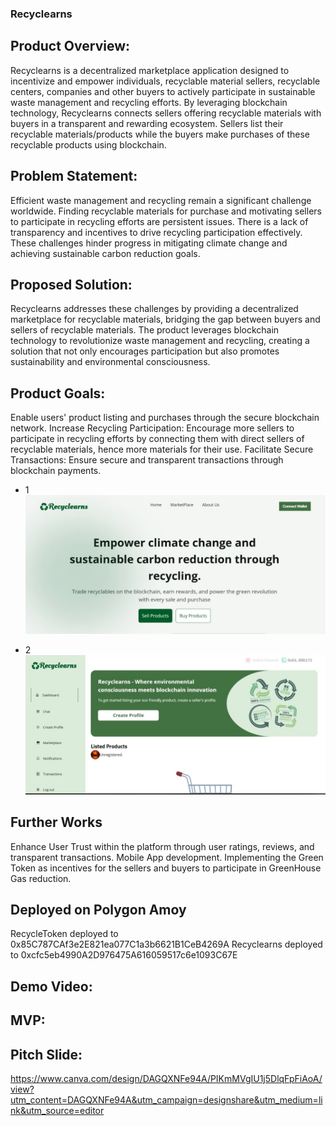 ### Recyclearns


## Product Overview: 
Recyclearns is a decentralized marketplace application designed to incentivize and empower individuals, recyclable material sellers, recyclable centers, companies and other buyers to actively participate in sustainable waste management and recycling efforts. By leveraging blockchain technology, Recyclearns connects sellers offering recyclable materials with buyers in a transparent and rewarding ecosystem. Sellers list their recyclable materials/products while the buyers make purchases of these recyclable products using blockchain.

## Problem Statement:
Efficient waste management and recycling remain a significant challenge worldwide. Finding recyclable materials for purchase and motivating sellers to participate in recycling efforts are persistent issues. There is a lack of transparency and incentives to drive recycling participation effectively. These challenges hinder progress in mitigating climate change and achieving sustainable carbon reduction goals.

## Proposed Solution:
Recyclearns addresses these challenges by providing a decentralized marketplace for recyclable materials, bridging the gap between buyers and sellers of recyclable materials. The product leverages blockchain technology to revolutionize waste management and recycling, creating a solution that not only encourages participation but also promotes sustainability and environmental consciousness.

## Product Goals:
Enable users' product listing and purchases through the secure blockchain network.
Increase Recycling Participation: Encourage more sellers to participate in recycling efforts by connecting them with direct sellers of recyclable materials, hence more materials for their use.
Facilitate Secure Transactions: Ensure secure and transparent transactions through blockchain payments.


- 1
![Screenshot](./public/screenshot1.jpg)

- 2
![Screenshot](./public/screenshot2.jpg)

## Further Works
Enhance User Trust within the platform through user ratings, reviews, and transparent transactions.
Mobile App development.
Implementing the Green Token as incentives for the sellers and buyers to participate in GreenHouse Gas reduction.

## Deployed on Polygon Amoy
RecycleToken  deployed to 0x85C787CAf3e2E821ea077C1a3b6621B1CeB4269A
Recyclearns  deployed to 0xcfc5eb4990A2D976475A616059517c6e1093C67E


## Demo Video:


## MVP: 



## Pitch Slide: 
https://www.canva.com/design/DAGQXNFe94A/PIKmMVgIU1j5DlqFpFiAoA/view?utm_content=DAGQXNFe94A&utm_campaign=designshare&utm_medium=link&utm_source=editor






